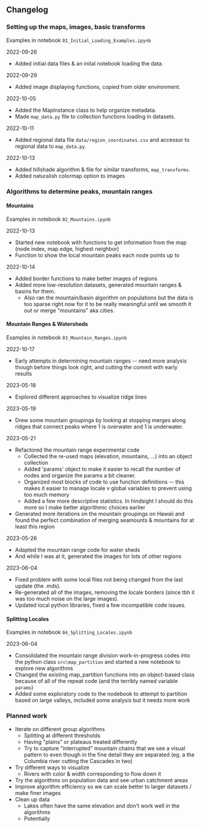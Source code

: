 ## Changelog ##

### Setting up the maps, images, basic transforms ###

Examples in notebook `01_Initial_Loading_Examples.ipynb`

2022-09-26
* Added initial data files & an inital notebook loading the data.

2022-09-29
* Added image displaying functions, copied from older environment.
  
2022-10-05
* Added the MapInstance class to help organize metadata.
* Made `map_data.py` file to collection functions loading in datasets.

2022-10-11
* Added regional data file `data/region_coordinates.csv` and accessor to regional data to `map_data.py`.

2022-10-13
* Added hillshade algorithm & file for similar transforms, `map_transforms`.
* Added naturalish colormap option to images

### Algorithms to determine peaks, mountain ranges ###

#### Mountains
Examples in notebook `02_Mountains.ipynb`

2022-10-13
* Started new notebook with functions to get information from the map (node index, map edge, highest neighbor)
* Function to show the local mountain peaks each node points up to

2022-10-14
* Added border functions to make better images of regions
* Added more low-resolution datasets, generated mountain ranges & basins for them.
   * Also ran the mountain/basin algorithm on populations but the data is too sparse right now for it to be really
     meaningful until we smooth it out or merge "mountains" aka cities.
     
#### Mountain Ranges & Watersheds
Examples in notebook `03_Mountain_Ranges.ipynb`

2022-10-17
* Early attempts in determining mountain ranges -- need more analysis though before things look right, and cutting the commit with early results

2023-05-18
* Explored different approaches to visualize ridge lines

2023-05-19
* Drew some mountain groupings by looking at stopping merges along ridges that connect peaks where 1 is overwater and 1 is underwater.

2023-05-21
* Refactored the mountain range experimental code
  * Collected the re-used maps (elevation, mountains, ...) into an object collection
  * Added 'params' object to make it easier to recall the number of nodes and organize the params a bit cleaner.
  * Organized most blocks of code to use function definitions -- this makes it easier to manage locale v global variables to prevent using too much memory
  * Added a few more descriptive statistics. In hindsight I should do this more so I make better algorithmic choices earlier
* Generated more iterations on the mountain groupings on Hawaii and found the perfect combination of merging seamounts & mountains for at least this region

2023-05-26
* Adapted the mountain range code for water sheds
* And while I was at it, generated the images for lots of other regions

2023-06-04
* Fixed problem with some local files not being changed from the last update (the .mds).
* Re-generated all of the images, removing the locale borders (since tbh it was too much noise on the large images).
* Updated local python libraries, fixed a few incompatible code issues.

#### Splitting Locales
Examples in notebook `04_Splitting_Locales.ipynb`

2023-06-04
* Consolidated the mountain range division work-in-progress codes into the python class `src\map_partition` and started a new notebook to explore new algorithms
* Changed the existing map_partition functions into an object-based class because of all of the repeat code (and the terribly named variable `params`)
* Added some exploratory code to the nodebook to attempt to partition based on large valleys, included some analysis but it needs more work


### Planned work
* Iterate on different group algorithms
   * Splitting at different thresholds
   * Having "plains" or plateaus treated differently
   * Try to capture "interrupted" mountain chains that we see a visual pattern to even though in the fine detail they are separated (eg. a the Columbia river cutting the Cascades in two)
* Try different ways to visualize 
   * Rivers with color & width corresponding to flow down it
* Try the algorithms on population data and see urban catchment areas
* Improve algorithm efficiency so we can scale better to larger datasets / make finer images
* Clean up data
  * Lakes often have the same elevation and don't work well in the algorithms
  * Potentially 